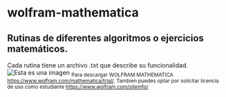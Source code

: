# wolfram-mathematica
## Rutinas de diferentes algoritmos o ejercicios matemáticos.
Cada rutina tiene un archivo .txt que describe su funcionalidad.
![Esta es una imagen](https://upload.wikimedia.org/wikipedia/commons/thumb/e/eb/WolframCorporateLogo.svg/1200px-WolframCorporateLogo.svg.png)
<sub> Para descargar WOLFRAM MATHEMATICA  https://www.wolfram.com/mathematica/trial/. Tambien puedes optar por solicitar licencia de uso como estudiante https://www.wolfram.com/siteinfo/</sub>
